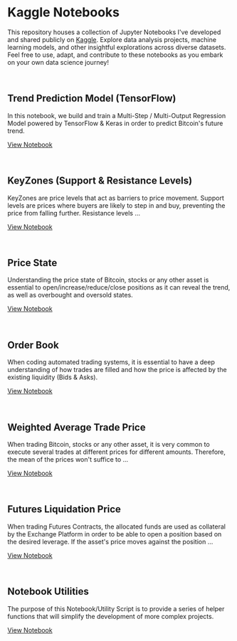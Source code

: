 # Kaggle Notebooks

This repository houses a collection of Jupyter Notebooks I've developed and shared publicly on [Kaggle](https://www.kaggle.com/). Explore data analysis projects, machine learning models, and other insightful explorations across diverse datasets. Feel free to use, adapt, and contribute to these notebooks as you embark on your own data science journey!



<br/>

## Trend Prediction Model (TensorFlow)

In this notebook, we build and train a Multi-Step / Multi-Output Regression Model powered by TensorFlow & Keras in order to predict Bitcoin's future trend.

[View Notebook](./trend-prediction-model-with-tensorflow/README.md)



<br/>

## KeyZones (Support & Resistance Levels)

KeyZones are price levels that act as barriers to price movement. Support levels are prices where buyers are likely to step in and buy, preventing the price from falling further. Resistance levels …


[View Notebook](./keyzones-support-resistance-levels/README.md)



<br/>

## Price State

Understanding the price state of Bitcoin, stocks or any other asset is essential to open/increase/reduce/close positions as it can reveal the trend, as well as overbought and oversold states.

[View Notebook](./price-state/README.md)



<br/>

## Order Book

When coding automated trading systems, it is essential to have a deep understanding  of how trades are filled and how the price is affected by the existing liquidity (Bids & Asks).

[View Notebook](./spot-orderbook/README.md)



<br/>

## Weighted Average Trade Price

When trading Bitcoin, stocks or any other asset, it is very common to execute several trades at different prices for different amounts. Therefore, the mean of the prices won't suffice to ...

[View Notebook](./weighted-average-trade-price/README.md)



<br/>

## Futures Liquidation Price

When trading Futures Contracts, the allocated funds are used as collateral by the Exchange Platform in order to be able to open a position based on the desired leverage. If the asset's price moves against the position ...

[View Notebook](./futures-liquidation-price/README.md)



<br/>

## Notebook Utilities

The purpose of this Notebook/Utility Script is to provide a series of helper functions that will simplify the development of more complex projects.

[View Notebook](./notebook-utilities/README.md)